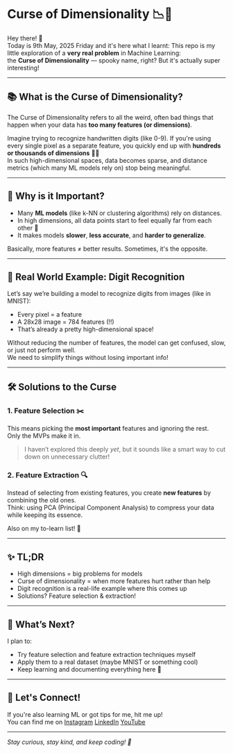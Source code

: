 # Curse of Dimensionality 📉🧠

Hey there! 👋  
Today is 9th May, 2025 Friday and it's here what I learnt:
This repo is my little exploration of a **very real problem** in Machine Learning:  
the **Curse of Dimensionality** — spooky name, right? But it's actually super interesting!

---

## 📚 What is the Curse of Dimensionality?

The Curse of Dimensionality refers to all the weird, often bad things that happen when your data has **too many features (or dimensions)**.

Imagine trying to recognize handwritten digits (like 0-9). If you're using every single pixel as a separate feature, you quickly end up with **hundreds or thousands of dimensions** 😵‍💫  
In such high-dimensional spaces, data becomes sparse, and distance metrics (which many ML models rely on) stop being meaningful.

---

## 🧠 Why is it Important?

- Many **ML models** (like k-NN or clustering algorithms) rely on distances.
- In high dimensions, all data points start to feel equally far from each other 🤯
- It makes models **slower**, **less accurate**, and **harder to generalize**.

Basically, more features ≠ better results. Sometimes, it's the opposite.

---

## 🤖 Real World Example: Digit Recognition

Let’s say we’re building a model to recognize digits from images (like in MNIST):

- Every pixel = a feature
- A 28x28 image = 784 features (!!)
- That’s already a pretty high-dimensional space!

Without reducing the number of features, the model can get confused, slow, or just not perform well.  
We need to simplify things without losing important info!

---

## 🛠️ Solutions to the Curse

### 1. Feature Selection ✂️  
This means picking the **most important** features and ignoring the rest.  
Only the MVPs make it in.

> I haven’t explored this deeply *yet*, but it sounds like a smart way to cut down on unnecessary clutter!

### 2. Feature Extraction 🔍  
Instead of selecting from existing features, you create **new features** by combining the old ones.  
Think: using PCA (Principal Component Analysis) to compress your data while keeping its essence.

Also on my to-learn list! 📝

---

## ✨ TL;DR

- High dimensions = big problems for models
- Curse of dimensionality = when more features hurt rather than help
- Digit recognition is a real-life example where this comes up
- Solutions? Feature selection & extraction!

---

## 📅 What’s Next?

I plan to:
- Try feature selection and feature extraction techniques myself
- Apply them to a real dataset (maybe MNIST or something cool)
- Keep learning and documenting everything here 💪

---

## 🌈 Let's Connect!

If you're also learning ML or got tips for me, hit me up!  
You can find me on [Instagram](https://www.instagram.com/ai_enthusiast86?igsh=dnRyenAwdTBxdTZ6) 
[LinkedIn](https://www.linkedin.com/in/muskan-tariq-095a50282) 
[YouTube](https://youtube.com/@ai_enthusiast86?si=bYV1AgkBoCMVUBiK)

---

*Stay curious, stay kind, and keep coding! 💖*
